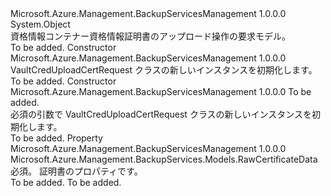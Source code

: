 <Type Name="VaultCredUploadCertRequest" FullName="Microsoft.Azure.Management.BackupServices.Models.VaultCredUploadCertRequest">
  <TypeSignature Language="C#" Value="public class VaultCredUploadCertRequest" />
  <TypeSignature Language="ILAsm" Value=".class public auto ansi beforefieldinit VaultCredUploadCertRequest extends System.Object" />
  <TypeSignature Language="DocId" Value="T:Microsoft.Azure.Management.BackupServices.Models.VaultCredUploadCertRequest" />
  <TypeSignature Language="VB.NET" Value="Public Class VaultCredUploadCertRequest" />
  <TypeSignature Language="F#" Value="type VaultCredUploadCertRequest = class" />
  <AssemblyInfo>
    <AssemblyName>Microsoft.Azure.Management.BackupServicesManagement</AssemblyName>
    <AssemblyVersion>1.0.0.0</AssemblyVersion>
  </AssemblyInfo>
  <Base>
    <BaseTypeName>System.Object</BaseTypeName>
  </Base>
  <Interfaces />
  <Docs>
    <summary>
            資格情報コンテナー資格情報証明書のアップロード操作の要求モデル。
            </summary>
    <remarks>To be added.</remarks>
  </Docs>
  <Members>
    <Member MemberName=".ctor">
      <MemberSignature Language="C#" Value="public VaultCredUploadCertRequest ();" />
      <MemberSignature Language="ILAsm" Value=".method public hidebysig specialname rtspecialname instance void .ctor() cil managed" />
      <MemberSignature Language="DocId" Value="M:Microsoft.Azure.Management.BackupServices.Models.VaultCredUploadCertRequest.#ctor" />
      <MemberSignature Language="VB.NET" Value="Public Sub New ()" />
      <MemberType>Constructor</MemberType>
      <AssemblyInfo>
        <AssemblyName>Microsoft.Azure.Management.BackupServicesManagement</AssemblyName>
        <AssemblyVersion>1.0.0.0</AssemblyVersion>
      </AssemblyInfo>
      <Parameters />
      <Docs>
        <summary>
            VaultCredUploadCertRequest クラスの新しいインスタンスを初期化します。
            </summary>
        <remarks>To be added.</remarks>
      </Docs>
    </Member>
    <Member MemberName=".ctor">
      <MemberSignature Language="C#" Value="public VaultCredUploadCertRequest (Microsoft.Azure.Management.BackupServices.Models.RawCertificateData rawCertificateData);" />
      <MemberSignature Language="ILAsm" Value=".method public hidebysig specialname rtspecialname instance void .ctor(class Microsoft.Azure.Management.BackupServices.Models.RawCertificateData rawCertificateData) cil managed" />
      <MemberSignature Language="DocId" Value="M:Microsoft.Azure.Management.BackupServices.Models.VaultCredUploadCertRequest.#ctor(Microsoft.Azure.Management.BackupServices.Models.RawCertificateData)" />
      <MemberSignature Language="F#" Value="new Microsoft.Azure.Management.BackupServices.Models.VaultCredUploadCertRequest : Microsoft.Azure.Management.BackupServices.Models.RawCertificateData -&gt; Microsoft.Azure.Management.BackupServices.Models.VaultCredUploadCertRequest" Usage="new Microsoft.Azure.Management.BackupServices.Models.VaultCredUploadCertRequest rawCertificateData" />
      <MemberType>Constructor</MemberType>
      <AssemblyInfo>
        <AssemblyName>Microsoft.Azure.Management.BackupServicesManagement</AssemblyName>
        <AssemblyVersion>1.0.0.0</AssemblyVersion>
      </AssemblyInfo>
      <Parameters>
        <Parameter Name="rawCertificateData" Type="Microsoft.Azure.Management.BackupServices.Models.RawCertificateData" />
      </Parameters>
      <Docs>
        <param name="rawCertificateData">To be added.</param>
        <summary>
            必須の引数で VaultCredUploadCertRequest クラスの新しいインスタンスを初期化します。
            </summary>
        <remarks>To be added.</remarks>
      </Docs>
    </Member>
    <Member MemberName="RawCertificateData">
      <MemberSignature Language="C#" Value="public Microsoft.Azure.Management.BackupServices.Models.RawCertificateData RawCertificateData { get; set; }" />
      <MemberSignature Language="ILAsm" Value=".property instance class Microsoft.Azure.Management.BackupServices.Models.RawCertificateData RawCertificateData" />
      <MemberSignature Language="DocId" Value="P:Microsoft.Azure.Management.BackupServices.Models.VaultCredUploadCertRequest.RawCertificateData" />
      <MemberSignature Language="VB.NET" Value="Public Property RawCertificateData As RawCertificateData" />
      <MemberSignature Language="F#" Value="member this.RawCertificateData : Microsoft.Azure.Management.BackupServices.Models.RawCertificateData with get, set" Usage="Microsoft.Azure.Management.BackupServices.Models.VaultCredUploadCertRequest.RawCertificateData" />
      <MemberType>Property</MemberType>
      <AssemblyInfo>
        <AssemblyName>Microsoft.Azure.Management.BackupServicesManagement</AssemblyName>
        <AssemblyVersion>1.0.0.0</AssemblyVersion>
      </AssemblyInfo>
      <ReturnValue>
        <ReturnType>Microsoft.Azure.Management.BackupServices.Models.RawCertificateData</ReturnType>
      </ReturnValue>
      <Docs>
        <summary>
            必須。 証明書のプロパティです。
            </summary>
        <value>To be added.</value>
        <remarks>To be added.</remarks>
      </Docs>
    </Member>
  </Members>
</Type>